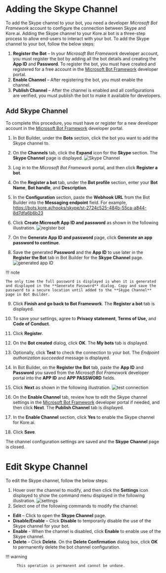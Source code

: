 # Adding the Skype Channel

To add the Skype channel to your bot, you need a developer _Microsoft Bot Framework_ account to configure the connection between Skype and Kore.ai. Adding the Skype channel to your Kore.ai bot is a three-step process to allow end-users to interact with your bot. To add the Skype channel to your bot, follow the below steps:



1. **Register the Bot** – In your _Microsoft Bot Framework_ developer account, you must register the bot by adding all the bot details and creating the **App ID** and **Password**. To register the bot, you must have created and registered for a free account in the [Microsoft Bot Framework](https://dev.botframework.com/) developer portal.
2. **Enable Channel** – After registering the bot, you must enable the channel.
3. **Publish Channel** – After the channel is enabled and all configurations are verified, you must publish the bot to make it available for developers.


## Add Skype Channel

To complete this procedure, you must have or register for a new developer account in the [Microsoft Bot Framework](https://dev.botframework.com/) developer portal.

1. In Bot Builder, under the **Bots** section, click the bot you want to add the Skype channel to.
2. On the **Channels** tab, click the **Expand** icon for the **Skype** section. The **Skype Channel** page is displayed.
![Skype Channel](../images/Skype-Channel1.png "Skype Channel")

3. Log in to the _Microsoft Bot Framework_ portal, and then click **Register a bot**.
4. On the **Register a bot** tab, under the **Bot profile** section, enter your **Bot Name**, **Bot handle**, and **Description**.
5. In the **Configuration** section, paste the **Webhook URL** from the Bot Builder into the **Messaging endpoint** field. For example, https://bots.kore.ai/hooks/skype/st-2724c525-484b-55ca-a844-8d7dfa6b6b23
6. Click **Create Microsoft App ID and password** as shown in the following illustration.
![register bot](../images/Skype-Channel2.png "register bot")

7. On the **Generate App ID and password** page, click **Generate an app password to continue**.
8. Save the generated **Password** and the **App ID** to use later in the **Register the Bot** tab in Bot Builder for the **Skype Channel** page.
![generated app ID](../images/Skype-Channel3.png "generated app ID")

  !!! note

    The only time the full password is displayed is when it is generated and displayed in the **Generate Password** dialog. Copy and save the password to a secure location until added to the **Skype Channel** page in Bot Builder.

9. Click **Finish and go back to Bot Framework**. The **Register a bot** tab is displayed.
10. To save your settings, agree to **Privacy statement**, **Terms of Use,** and **Code of Conduct**.
11. Click **Register**.
12. On the **Bot created** dialog, click **OK**. The **My bots** tab is displayed.
13. Optionally, click **Test** to check the connection to your bot. The _Endpoint authorization succeeded_ message is displayed.
14. In Bot Builder, on the **Register the Bot** tab, paste the **App ID** and **Password** you saved from the _Microsoft Bot Framework_ developer portal into the **APP ID** and **APP PASSWORD** fields.
15. Click **Next** as shown in the following illustration.
![test connection](../images/Skype-Channel3.png "test connection")


16. On the **Enable Channel** tab, review how to edit the Skype channel settings in the [Microsoft Bot Framework](https://dev.botframework.com/) developer portal if needed, and then click **Next**. The **Publish Channel** tab is displayed.
17.  In the **Enable Channel** section, click **Yes** to enable the Skype channel for Kore.ai.
18. Click **Save**.

The channel configuration settings are saved and the **Skype** **Channel** page is closed.


# **Edit Skype Channel**

To edit the Skype channel, follow the below steps:


1. Hover over the channel to modify, and then click the **Settings** icon displayed to show the command menu displayed in the following illustration.
![settings](../images/Skype-Channel4.png "settings")
2. Select one of the following commands to modify the channel:
  * **Edit** – Click to open the **Skype Channel** page.
  * **Disable/Enable** – Click **Disable** to temporarily disable the use of the Skype channel for your bot.
  * **Enable** - When the channel is disabled, click **Enable** to enable use of the Skype channel.
  * **Delete** – Click **Delete**. On the **Delete Confirmation** dialog box, click **OK** to permanently delete the bot channel configuration.

!!! warning

         This operation is permanent and cannot be undone.
